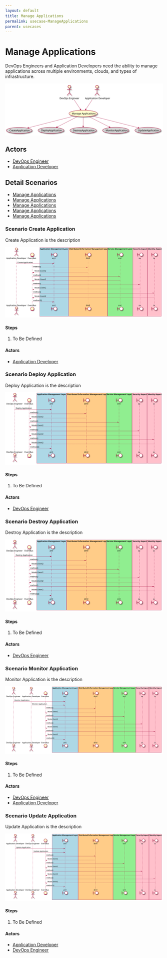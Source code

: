 ```yaml
---
layout: default
title: Manage Applications
permalink: usecase-ManageApplications
parent: usecases
---
```


# Manage Applications

DevOps Engineers and Application Developers need the ability to manage applications across multiple environments, clouds, and types of infrastructure.

![Activities Diagram](./activities.svg)

## Actors

* [DevOps Engineer](actor-devops)
* [Application Developer](actor-applicationdeveloper)


## Detail Scenarios

* [Manage Applications](#scenario-CreateApplication)
* [Manage Applications](#scenario-DeployApplication)
* [Manage Applications](#scenario-DestroyApplication)
* [Manage Applications](#scenario-MonitorApplication)
* [Manage Applications](#scenario-UpdateApplication)

  
### Scenario Create Application

Create Application is the description

![Scenario nameNoSpaces](./CreateApplication.svg)

#### Steps

1. To Be Defined


#### Actors

* [Application Developer](actor-applicationdeveloper)


### Scenario Deploy Application

Deploy Application is the description

![Scenario nameNoSpaces](./DeployApplication.svg)

#### Steps

1. To Be Defined


#### Actors

* [DevOps Engineer](actor-devops)


### Scenario Destroy Application

Destroy Application is the description

![Scenario nameNoSpaces](./DestroyApplication.svg)

#### Steps

1. To Be Defined


#### Actors

* [DevOps Engineer](actor-devops)


### Scenario Monitor Application

Monitor Application is the description

![Scenario nameNoSpaces](./MonitorApplication.svg)

#### Steps

1. To Be Defined


#### Actors

* [DevOps Engineer](actor-devops)
* [Application Developer](actor-applicationdeveloper)


### Scenario Update Application

Update Application is the description

![Scenario nameNoSpaces](./UpdateApplication.svg)

#### Steps

1. To Be Defined


#### Actors

* [Application Developer](actor-applicationdeveloper)
* [DevOps Engineer](actor-devops)



